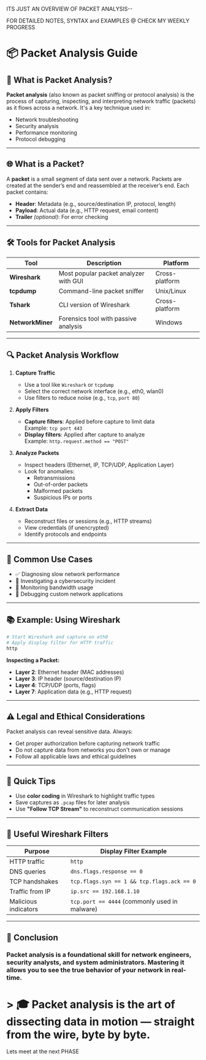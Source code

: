 ITS JUST AN OVERVIEW OF PACKET ANALYSIS-- 

FOR DETAILED NOTES, SYNTAX and EXAMPLES @ CHECK MY WEEKLY PROGRESS

# 📦 Packet Analysis Guide

## 🧠 What is Packet Analysis?

**Packet analysis** (also known as packet sniffing or protocol analysis) is the process of capturing, inspecting, and interpreting network traffic (packets) as it flows across a network. It's a key technique used in:

- Network troubleshooting  
- Security analysis  
- Performance monitoring  
- Protocol debugging  

---

## 🌐 What is a Packet?

A **packet** is a small segment of data sent over a network. Packets are created at the sender’s end and reassembled at the receiver’s end. Each packet contains:

- **Header**: Metadata (e.g., source/destination IP, protocol, length)  
- **Payload**: Actual data (e.g., HTTP request, email content)  
- **Trailer** *(optional)*: For error checking  

---

## 🛠 Tools for Packet Analysis

| Tool            | Description                                | Platform       |
|-----------------|--------------------------------------------|----------------|
| **Wireshark**   | Most popular packet analyzer with GUI     | Cross-platform |
| **tcpdump**     | Command-line packet sniffer               | Unix/Linux     |
| **Tshark**      | CLI version of Wireshark                  | Cross-platform |
| **NetworkMiner**| Forensics tool with passive analysis      | Windows        |

---

## 🔍 Packet Analysis Workflow

1. **Capture Traffic**
   - Use a tool like `Wireshark` or `tcpdump`
   - Select the correct network interface (e.g., eth0, wlan0)
   - Use filters to reduce noise (e.g., `tcp`, `port 80`)

2. **Apply Filters**
   - **Capture filters**: Applied before capture to limit data  
     Example: `tcp port 443`  
   - **Display filters**: Applied after capture to analyze  
     Example: `http.request.method == "POST"`

3. **Analyze Packets**
   - Inspect headers (Ethernet, IP, TCP/UDP, Application Layer)
   - Look for anomalies:
     - Retransmissions  
     - Out-of-order packets  
     - Malformed packets  
     - Suspicious IPs or ports  

4. **Extract Data**
   - Reconstruct files or sessions (e.g., HTTP streams)
   - View credentials (if unencrypted)
   - Identify protocols and endpoints

---

## 🎯 Common Use Cases

- ✅ Diagnosing slow network performance  
- 🔐 Investigating a cybersecurity incident  
- 📡 Monitoring bandwidth usage  
- 🧪 Debugging custom network applications  

---

## 📚 Example: Using Wireshark

```bash
# Start Wireshark and capture on eth0
# Apply display filter for HTTP traffic
http
```

**Inspecting a Packet:**

- **Layer 2**: Ethernet header (MAC addresses)  
- **Layer 3**: IP header (source/destination IP)  
- **Layer 4**: TCP/UDP (ports, flags)  
- **Layer 7**: Application data (e.g., HTTP request)  

---

## ⚠️ Legal and Ethical Considerations

Packet analysis can reveal sensitive data. Always:

- Get proper authorization before capturing network traffic  
- Do not capture data from networks you don't own or manage  
- Follow all applicable laws and ethical guidelines  

---

## 📌 Quick Tips

- Use **color coding** in Wireshark to highlight traffic types  
- Save captures as `.pcap` files for later analysis  
- Use **"Follow TCP Stream"** to reconstruct communication sessions  

---

## 📎 Useful Wireshark Filters

| Purpose              | Display Filter Example                          |
|----------------------|--------------------------------------------------|
| HTTP traffic         | `http`                                          |
| DNS queries          | `dns.flags.response == 0`                       |
| TCP handshakes       | `tcp.flags.syn == 1 && tcp.flags.ack == 0`      |
| Traffic from IP      | `ip.src == 192.168.1.10`                        |
| Malicious indicators | `tcp.port == 4444` (commonly used in malware)   |

---


## 🏁 Conclusion

### Packet analysis is a foundational skill for network engineers, security analysts, and system administrators. Mastering it allows you to see the true behavior of your network in real-time.

# > 🎓 Packet analysis is the art of dissecting data in motion — straight from the wire, byte by byte.

Lets meet at the next PHASE
